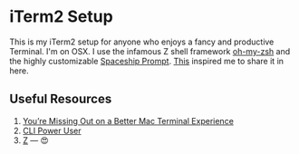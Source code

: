 iTerm2 Setup
=
This is my iTerm2 setup for anyone who enjoys a fancy and productive Terminal.
I'm on OSX. I use the infamous Z shell framework [oh-my-zsh](https://github.com/robbyrussell/oh-my-zsh) and the highly customizable [Spaceship Prompt](https://github.com/denysdovhan/spaceship-prompt). [This](https://twitter.com/while1/status/1100482316277874688) inspired me to share it in here.

Useful Resources
-
1. [You’re Missing Out on a Better Mac Terminal Experience](https://medium.com/@caulfieldOwen/youre-missing-out-on-a-better-mac-terminal-experience-d73647abf6d7)
2. [CLI Power User](https://commandlinepoweruser.com/)
3. [Z](https://github.com/rupa/z) — 😍
  
  
